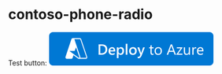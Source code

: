 # contoso-phone-radio

Test button: 
<a href="https://portal.azure.com/#create/Microsoft.Template/uri/https%3a%2f%2fraw.githubusercontent.com%2fminwoolee-msft%2fcontoso-phone-radio%2fminwoolee%2faddingtemplate%2fazuredeploy.json" target="_blank">
<img src="https://raw.githubusercontent.com/Azure/azure-quickstart-templates/master/1-CONTRIBUTION-GUIDE/images/deploytoazure.svg?sanitize=true"/>
</a>
